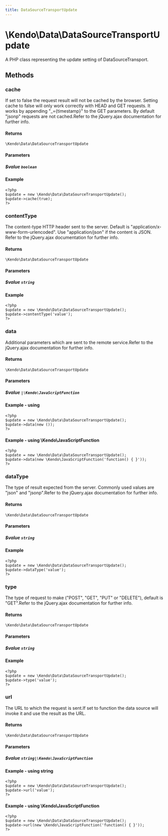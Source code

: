 ```yaml
---
title: DataSourceTransportUpdate
---
```


# \Kendo\Data\DataSourceTransportUpdate

A PHP class representing the update setting of DataSourceTransport.


## Methods

### cache
If set to false the request result will not be cached by the browser. Setting cache to false will only work correctly with HEAD and GET requests. It works by appending "_={timestamp}" to the GET parameters.
By default "jsonp" requests are not cached.Refer to the jQuery.ajax documentation for further info.

#### Returns
`\Kendo\Data\DataSourceTransportUpdate`

#### Parameters

##### $value `boolean`



#### Example 
    <?php
    $update = new \Kendo\Data\DataSourceTransportUpdate();
    $update->cache(true);
    ?>

### contentType
The content-type HTTP header sent to the server. Default is "application/x-www-form-urlencoded". Use "application/json" if the content is JSON.
Refer to the jQuery.ajax documentation for further info.

#### Returns
`\Kendo\Data\DataSourceTransportUpdate`

#### Parameters

##### $value `string`



#### Example 
    <?php
    $update = new \Kendo\Data\DataSourceTransportUpdate();
    $update->contentType('value');
    ?>

### data
Additional parameters which are sent to the remote service.Refer to the jQuery.ajax documentation for further info.

#### Returns
`\Kendo\Data\DataSourceTransportUpdate`

#### Parameters

##### $value `|\Kendo\JavaScriptFunction`



#### Example  - using 
    <?php
    $update = new \Kendo\Data\DataSourceTransportUpdate();
    $update->data(new ());
    ?>

#### Example  - using \Kendo\JavaScriptFunction
    <?php
    $update = new \Kendo\Data\DataSourceTransportUpdate();
    $update->data(new \Kendo\JavaScriptFunction('function() { }'));
    ?>

### dataType
The type of result expected from the server. Commonly used values are "json" and "jsonp".Refer to the jQuery.ajax documentation for further info.

#### Returns
`\Kendo\Data\DataSourceTransportUpdate`

#### Parameters

##### $value `string`



#### Example 
    <?php
    $update = new \Kendo\Data\DataSourceTransportUpdate();
    $update->dataType('value');
    ?>

### type
The type of request to make ("POST", "GET", "PUT" or "DELETE"), default is "GET".Refer to the jQuery.ajax documentation for further info.

#### Returns
`\Kendo\Data\DataSourceTransportUpdate`

#### Parameters

##### $value `string`



#### Example 
    <?php
    $update = new \Kendo\Data\DataSourceTransportUpdate();
    $update->type('value');
    ?>

### url
The URL to which the request is sent.If set to function the data source will invoke it and use the result as the URL.

#### Returns
`\Kendo\Data\DataSourceTransportUpdate`

#### Parameters

##### $value `string|\Kendo\JavaScriptFunction`



#### Example  - using string
    <?php
    $update = new \Kendo\Data\DataSourceTransportUpdate();
    $update->url('value');
    ?>

#### Example  - using \Kendo\JavaScriptFunction
    <?php
    $update = new \Kendo\Data\DataSourceTransportUpdate();
    $update->url(new \Kendo\JavaScriptFunction('function() { }'));
    ?>

